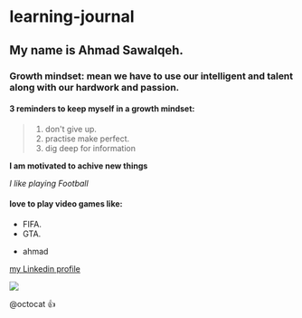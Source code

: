 # learning-journal

## My name is Ahmad Sawalqeh.

### Growth mindset: mean we have to use our intelligent and talent along with our hardwork and passion.

#### 3 reminders to keep myself in a growth mindset:

>1. don't give up.
>2. practise make perfect.
>3. dig deep for information

**I am motivated to achive new things**

*I like playing Football*

#### love to play video games like:
- FIFA.
- GTA.


* ahmad

[my Linkedin profile](https://www.linkedin.com/in/ahmad-alsawalqeh/)

![](https://www.projecttimes.com/media/k2/items/cache/d1450a2ed14552ed8e989d8f6d6cd95f_XL.jpg)

@octocat :+1:
